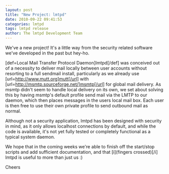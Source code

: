 ```yaml
---
layout: post
title: "New Project: lmtpd"
date: 2010-09-22 09:41:53
categories: lmtpd
tags: lmtpd release
author: The lmtpd Development Team
---
```

We've a new project!  It's a little way from the security related software we've developed in the past but hey-ho.

[def=Local Mail Transfer Protocol Daemon]lmtpd[/def] was conceived out of a necessity to deliver mail locally between user accounts without resorting to a full sendmail install, particularly as we already use [url=http://www.mutt.org]mutt[/url] with [url=http://msmtp.sourceforge.net/]msmtp[/url] for global mail delivery.  As msmtp didn't seem to handle local delivery on its own, we set about solving this by having msmtp's default profile send mail via the LMTP to our daemon, which then places messages in the users local mail box.  Each user is then free to use their own private profile to send outbound mail as normal.

Although not a security application, lmtpd has been designed with security in mind, as it only allows localhost connections by default, and while the code is available, it's not yet fully tested or completely functional as a typical system daemon.

We hope that in the coming weeks we're able to finish off the start/stop scripts and add sufficient documentation, and that [i](fingers crossed)[/i] lmtpd is useful to more than just us :)

Cheers
